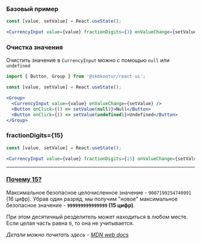 ### Базовый пример
```jsx harmony
const [value, setValue] = React.useState();

<CurrencyInput value={value} fractionDigits={3} onValueChange={setValue} />
```

### Очистка значения
Очистить значение в `CurrencyInput` можно с помощью `null` или `undefined`
```jsx harmony
import { Button, Group } from '@skbkontur/react-ui';

const [value, setValue] = React.useState();

<Group>
  <CurrencyInput value={value} onValueChange={setValue} />
  <Button onClick={() => setValue(null)}>Null</Button>
  <Button onClick={() => setValue(undefined)}>Undefined</Button>
</Group>
```

### fractionDigits={15}

```jsx harmony
const [value, setValue] = React.useState();

<CurrencyInput value={value} fractionDigits={15} onValueChange={setValue} />
```

---

### <a name="/CurrencyInput?id=why15" href="#/CurrencyInput?id=why15">Почему 15?</a>

Максимальное безопасное целочисленное значение - `9007199254740991` (16 цифр).
Убрав один разряд, мы получим "новое" максимальное безопасное значение - **`999999999999999` (15 цифр)**.

При этом десятичный резделитель может находиться в любом месте. Если целая часть равна `0`, то она не учитывается.

_Детали можно почитать здесь - <a href="https://developer.mozilla.org/ru/docs/Web/JavaScript/Reference/Global_Objects/Number/MAX_SAFE_INTEGER">MDN web docs</a>_
